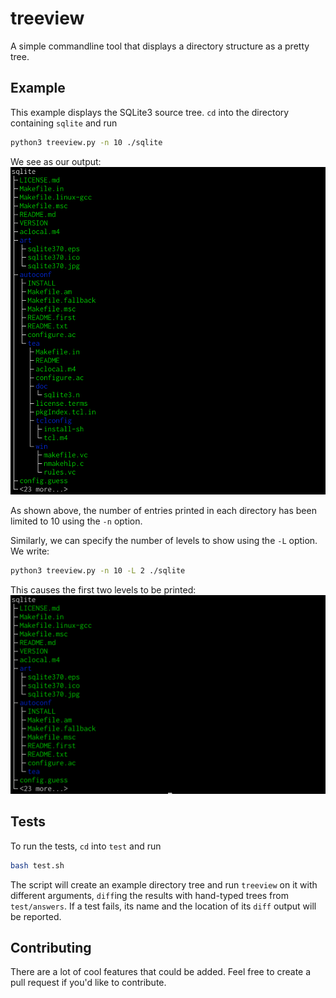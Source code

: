 # treeview
A simple commandline tool that displays a directory structure as a pretty tree.

## Example
This example displays the SQLite3 source tree.
`cd` into the directory containing `sqlite` and run

```bash
python3 treeview.py -n 10 ./sqlite
```

We see as our output:
![treeview_n_10](resources/example_1.png)

As shown above, the number of entries printed in each directory has been limited to 10 using the `-n` option.

Similarly, we can specify the number of levels to show using the `-L` option.
We write:

```bash
python3 treeview.py -n 10 -L 2 ./sqlite
```

This causes the first two levels to be printed:
![treeview_n_10_L_2](resources/example_2.png)

## Tests
To run the tests, `cd` into `test` and run 

```bash
bash test.sh
```

The script will create an example directory tree and run `treeview` on it with different arguments, `diff`ing the results with hand-typed trees from `test/answers`.
If a test fails, its name and the location of its `diff` output will be reported.

## Contributing
There are a lot of cool features that could be added.
Feel free to create a pull request if you'd like to contribute.
